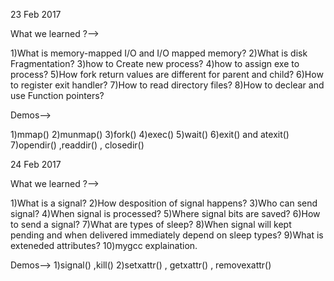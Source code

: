 23 Feb 2017

What we learned ?-->


1)What is memory-mapped I/O and I/O mapped memory?
2)What is disk Fragmentation?
3)how to Create new process?
4)how to assign exe to process?
5)How fork return values are different for parent and child?
6)How to register exit handler?
7)How to read directory files?
8)How to declear and use Function pointers?

Demos-->


1)mmap()
2)munmap()
3)fork()
4)exec()
5)wait()
6)exit() and atexit() 
7)opendir() ,readdir() , closedir()




24 Feb 2017


What we learned ?-->


1)What is a signal?
2)How desposition of signal happens?
3)Who can send signal?
4)When signal is processed?
5)Where signal bits are saved?
6)How to send a signal?
7)What are types of sleep?
8)When signal will kept pending and when delivered immediately depend on sleep types?
9)What is exteneded attributes?
10)mygcc explaination.
 
 Demos-->
 1)signal() ,kill()
 2)setxattr() , getxattr() , removexattr()
